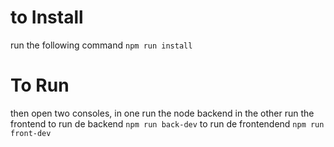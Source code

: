 # to Install

run the following command
`npm run install`

# To Run

then open two consoles,
in one run the node backend in the other run the frontend
to run de backend `npm run back-dev`
to run de frontendend `npm run front-dev`
